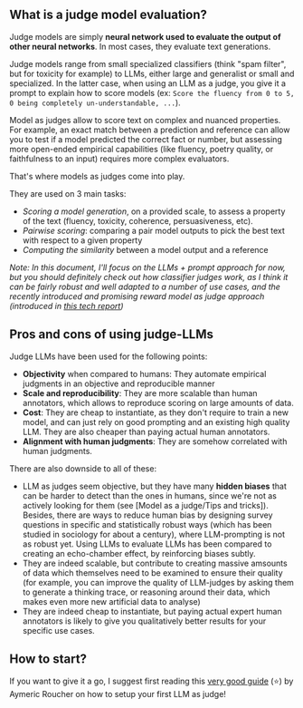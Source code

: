 ## What is a judge model evaluation?
Judge models are simply **neural network used to evaluate the output of other neural networks**. In most cases, they evaluate text generations. 

Judge models range from small specialized classifiers (think "spam filter", but for toxicity for example) to LLMs, either large and generalist or small and specialized. In the latter case, when using an LLM as a judge, you give it a prompt to explain how to score models (ex: `Score the fluency from 0 to 5, 0 being completely un-understandable, ...`). 

Model as judges allow to score text on complex and nuanced properties. 
For example, an exact match between a prediction and reference can allow you to test if a model predicted the correct fact or number, but assessing more open-ended empirical capabilities (like fluency, poetry quality, or faithfulness to an input) requires more complex evaluators. 

That's where models as judges come into play. 

They are used on 3 main tasks:
- *Scoring a model generation*, on a provided scale, to assess a property of the text (fluency, toxicity, coherence, persuasiveness, etc).
- *Pairwise scoring*: comparing a pair model outputs to pick the best text with respect to a given property
- *Computing the similarity* between a model output and a reference 

*Note: In this document, I'll focus on the LLMs + prompt approach for now, but you should definitely check out how classifier judges work, as I think it can be fairly robust and well adapted to a number of use cases, and the recently introduced and promising reward model as judge approach (introduced in [this tech report](https://research.nvidia.com/publication/2024-06_nemotron-4-340b))*

## Pros and cons of using judge-LLMs
Judge LLMs have been used for the following points:
- **Objectivity** when compared to humans: They automate empirical judgments in an objective and reproducible manner
- **Scale and reproducibility**: They are more scalable than human annotators, which allows to reproduce scoring on large amounts of data.
- **Cost**: They are cheap to instantiate, as they don't require to train a new model, and can just rely on good prompting and an existing high quality LLM. They are also cheaper than paying actual human annotators.
- **Alignment with human judgments**: They are somehow correlated with human judgments.

There are also downside to all of these:
- LLM as judges seem objective, but they have many **hidden biases** that can be harder to detect than the ones in humans, since we're not as actively looking for them (see [Model as a judge/Tips and tricks]). Besides, there are ways to reduce human bias by designing survey questions in specific and statistically robust ways (which has been studied in sociology for about a century), where LLM-prompting is not as robust yet. Using LLMs to evaluate LLMs has been compared to creating an echo-chamber effect, by reinforcing biases subtly.
- They are indeed scalable, but contribute to creating massive amsounts of data which themselves need to be examined to ensure their quality (for example, you can improve the quality of LLM-judges by asking them to generate a thinking trace, or reasoning around their data, which makes even more new artificial data to analyse)
- They are indeed cheap to instantiate, but paying actual expert human annotators is likely to give you qualitatively better results for your specific use cases.

## How to start?
If you want to give it a go, I suggest first reading this [very good guide](https://huggingface.co/learn/cookbook/en/llm_judge) (⭐) by Aymeric Roucher on how to setup your first LLM as judge!
